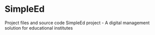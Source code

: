 # SimpleEd
Project files and source code SimpleEd project - A digital management solution for educational institutes
